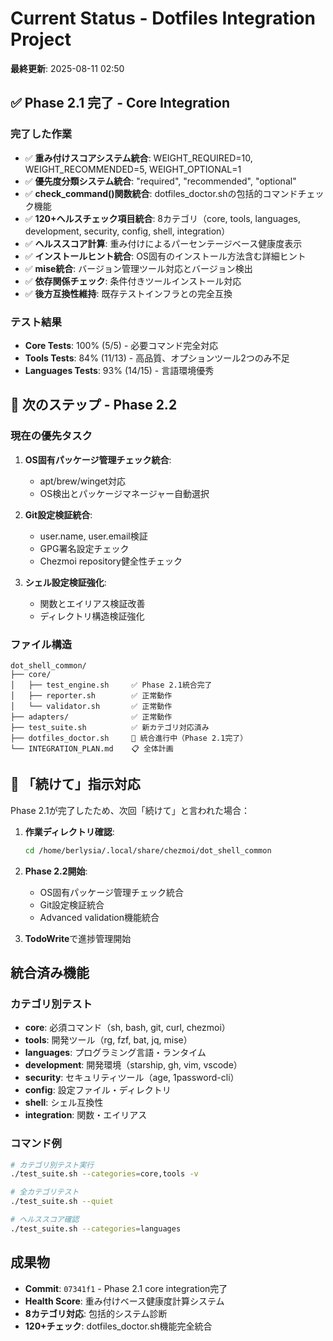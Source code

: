# Current Status - Dotfiles Integration Project

**最終更新**: 2025-08-11 02:50

## ✅ Phase 2.1 完了 - Core Integration

### 完了した作業
- ✅ **重み付けスコアシステム統合**: WEIGHT_REQUIRED=10, WEIGHT_RECOMMENDED=5, WEIGHT_OPTIONAL=1
- ✅ **優先度分類システム統合**: "required", "recommended", "optional"
- ✅ **check_command()関数統合**: dotfiles_doctor.shの包括的コマンドチェック機能
- ✅ **120+ヘルスチェック項目統合**: 8カテゴリ（core, tools, languages, development, security, config, shell, integration）
- ✅ **ヘルススコア計算**: 重み付けによるパーセンテージベース健康度表示
- ✅ **インストールヒント統合**: OS固有のインストール方法含む詳細ヒント
- ✅ **mise統合**: バージョン管理ツール対応とバージョン検出
- ✅ **依存関係チェック**: 条件付きツールインストール対応
- ✅ **後方互換性維持**: 既存テストインフラとの完全互換

### テスト結果
- **Core Tests**: 100% (5/5) - 必要コマンド完全対応
- **Tools Tests**: 84% (11/13) - 高品質、オプションツール2つのみ不足
- **Languages Tests**: 93% (14/15) - 言語環境優秀

## 🚧 次のステップ - Phase 2.2

### 現在の優先タスク
1. **OS固有パッケージ管理チェック統合**:
   - apt/brew/winget対応
   - OS検出とパッケージマネージャー自動選択

2. **Git設定検証統合**:
   - user.name, user.email検証
   - GPG署名設定チェック
   - Chezmoi repository健全性チェック

3. **シェル設定検証強化**:
   - 関数とエイリアス検証改善
   - ディレクトリ構造検証強化

### ファイル構造
```
dot_shell_common/
├── core/
│   ├── test_engine.sh     ✅ Phase 2.1統合完了
│   ├── reporter.sh        ✅ 正常動作
│   └── validator.sh       ✅ 正常動作
├── adapters/              ✅ 正常動作
├── test_suite.sh          ✅ 新カテゴリ対応済み
├── dotfiles_doctor.sh     🔄 統合進行中（Phase 2.1完了）
└── INTEGRATION_PLAN.md    📋 全体計画
```

## 🎯 「続けて」指示対応

Phase 2.1が完了したため、次回「続けて」と言われた場合：

1. **作業ディレクトリ確認**:
   ```bash
   cd /home/berlysia/.local/share/chezmoi/dot_shell_common
   ```

2. **Phase 2.2開始**:
   - OS固有パッケージ管理チェック統合
   - Git設定検証統合
   - Advanced validation機能統合

3. **TodoWrite**で進捗管理開始

## 統合済み機能

### カテゴリ別テスト
- **core**: 必須コマンド（sh, bash, git, curl, chezmoi）
- **tools**: 開発ツール（rg, fzf, bat, jq, mise）
- **languages**: プログラミング言語・ランタイム
- **development**: 開発環境（starship, gh, vim, vscode）  
- **security**: セキュリティツール（age, 1password-cli）
- **config**: 設定ファイル・ディレクトリ
- **shell**: シェル互換性
- **integration**: 関数・エイリアス

### コマンド例
```bash
# カテゴリ別テスト実行
./test_suite.sh --categories=core,tools -v

# 全カテゴリテスト
./test_suite.sh --quiet

# ヘルススコア確認
./test_suite.sh --categories=languages
```

## 成果物
- **Commit**: `07341f1` - Phase 2.1 core integration完了
- **Health Score**: 重み付けベース健康度計算システム
- **8カテゴリ対応**: 包括的システム診断
- **120+チェック**: dotfiles_doctor.sh機能完全統合